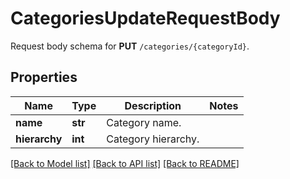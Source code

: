 # CategoriesUpdateRequestBody

Request body schema for **PUT** `/categories/{categoryId}`.

## Properties
Name | Type | Description | Notes
------------ | ------------- | ------------- | -------------
**name** | **str** | Category name. | 
**hierarchy** | **int** | Category hierarchy. | 

[[Back to Model list]](../README.md#documentation-for-models) [[Back to API list]](../README.md#documentation-for-api-endpoints) [[Back to README]](../README.md)


